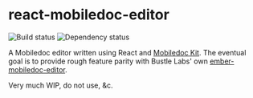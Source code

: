 # react-mobiledoc-editor

![Build status](https://circleci.com/gh/upworthy/react-mobiledoc-editor.svg?style=shield&circle-token=2ddb4e2cbcff9b2897e10f343f92a5f53c826c33)
![Dependency status](https://david-dm.org/upworthy/react-mobiledoc-editor.svg)

A Mobiledoc editor written using React and
[Mobiledoc Kit](https://github.com/bustlelabs/mobiledoc-kit). The
eventual goal is to provide rough feature parity with Bustle Labs' own [ember-mobiledoc-editor](https://github.com/bustlelabs/ember-mobiledoc-editor).

Very much WIP, do not use, &c.
